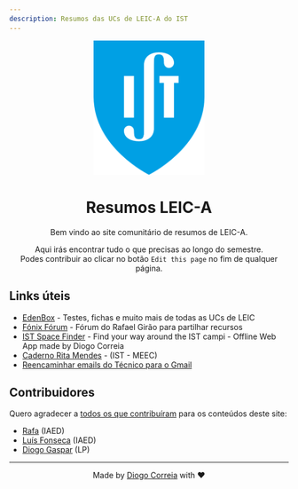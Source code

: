 ```yaml
---
description: Resumos das UCs de LEIC-A do IST
---
```


<div style="text-align: center">

<img src="./ist-logo.png" alt="Logo IST" style="max-width:200px"/>

# Resumos LEIC-A

Bem vindo ao site comunitário de resumos de LEIC-A.

Aqui irás encontrar tudo o que precisas ao longo do semestre.  
Podes contribuir ao clicar no botão `Edit this page` no fim de qualquer página.

</div>

## Links úteis

- [EdenBox](https://www.edenbox.org/) - Testes, fichas e muito mais de todas as UCs de LEIC
- [Fónix Fórum](https://fonix.rafael.ovh/) - Fórum do Rafael Girão para partilhar recursos
- [IST Space Finder](https://ist-space-finder.vercel.app) - Find your way around the IST campi - Offline Web App made by Diogo Correia
- [Caderno Rita Mendes](https://www.notion.so/IST-MEEC-0c22d514a81645eca3c2a58739e323e1) - (IST - MEEC)
- [Reencaminhar emails do Técnico para o Gmail](https://www.notion.so/diogocorreia/Reenchaminhar-emails-do-T-cnico-para-Gmail-2975d496a1d3447a84b0d0cf163dd65f)

## Contribuidores

Quero agradecer a [todos os que contribuíram](https://github.com/diogotcorreia/resumos-leic/graphs/contributors) para os conteúdos deste site:

- [Rafa](https://github.com/diogotcorreia/resumos-leic/commits?author=Rafa10PT) (IAED)
- [Luís Fonseca](https://github.com/diogotcorreia/resumos-leic/commits?author=luishfonseca) (IAED)
- [Diogo Gaspar](https://github.com/diogotcorreia/resumos-leic/commits?author=randomicecube) (LP)

---

<div style="text-align: center">

Made by [Diogo Correia](https://diogotc.com) with ❤️

</div>
